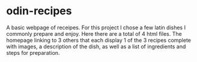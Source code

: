 # odin-recipes
A basic webpage of receipes. For this project I chose a few latin dishes I commonly prepare and enjoy. Here there are a total of 4 html files. The homepage linking to 3 others that each display 1 of the 3 recipes complete with images, a description of the dish, as well as a list of ingredients and steps for preparation. 